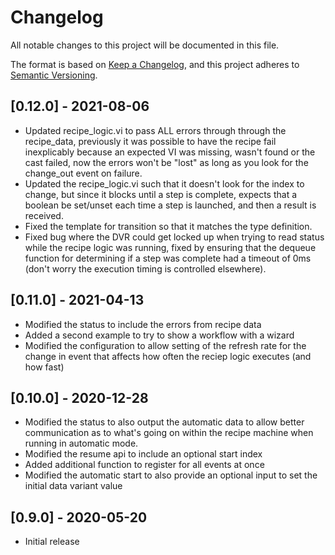# Changelog

All notable changes to this project will be documented in this file.

The format is based on [Keep a Changelog](https://keepachangelog.com/en/1.0.0/),
and this project adheres to [Semantic Versioning](https://semver.org/spec/v2.0.0.html).

## [0.12.0] - 2021-08-06

- Updated recipe_logic.vi to pass ALL errors through through the recipe_data, previously it was possible to have the recipe fail inexplicably because an expected VI was missing, wasn't found or the cast failed, now the errors won't be "lost" as long as you look for the change_out event on failure.
- Updated the recipe_logic.vi such that it doesn't look for the index to change, but since it blocks until a step is complete, expects that a boolean be set/unset each time a step is launched, and then a result is received.
- Fixed the template for transition so that it matches the type definition.
- Fixed bug where the DVR could get locked up when trying to read status while the recipe logic was running, fixed by ensuring that the dequeue function for determining if a step was complete had a timeout of 0ms (don't worry the execution timing is controlled elsewhere).

## [0.11.0] - 2021-04-13

- Modified the status to include the errors from recipe data
- Added a second example to try to show a workflow with a wizard
- Modified the configuration to allow setting of the refresh rate for the change in event that affects how often the reciep logic executes (and how fast)

## [0.10.0] - 2020-12-28

- Modified the status to also output the automatic data to allow better communication as to what's going on within the recipe machine when running in automatic mode.
- Modified the resume api to include an optional start index
- Added additional function to register for all events at once
- Modified the automatic start to also provide an optional input to set the initial data variant value

## [0.9.0] - 2020-05-20

- Initial release
